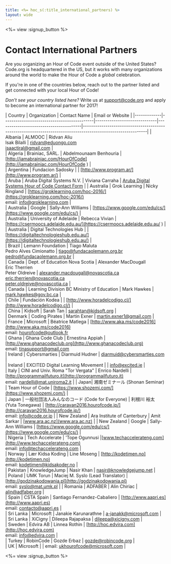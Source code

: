```yaml
---
title: <%= hoc_s(:title_international_partners) %>
layout: wide
---
```


<style>
  ul {
    margin: 0px 20px 20px 20px;
  }
</style>

<%= view :signup_button %>

# Contact International Partners

Are you organizing an Hour of Code event outside of the United States? Code.org is headquartered in the US, but it works with many organizations around the world to make the Hour of Code a *global* celebration. 

If you're in one of the countries below, reach out to the partner listed and get connected with your local Hour of Code!

*Don't see your country listed here?* Write us at support@code.org and apply to become an international partner for 2017!



| Country     | Organization                               | Contact Name                         | Email or Website                              | 
|-------------|--------------------------------------------|------------------------------|----------------------------------------|-------------------------------------------------------------------------------------------------------------| 
| Albania     | ALMOOC                                     | Ridvan Aliu <br> Isak Bilalli                 | ridvan@eduongo.com <br> isaactiral@gmail.com                     |                                                                                                                                                                                                                                                                                                                                   
| Algeria     | Brainiac, SARL.                            | Abdelmounaam Benhouria       | [http://iamabrainiac.com/HourOfCode](http://iamabrainiac.com/HourOfCode )     |                                                                                                             
| Argentina   | Fundacion Sadosky                          |                              | [http://www.program.ar/](http://www.program.ar/)                 |                                                                                                             
| Aruba       | Aruba Digital Systems N.V.                 | Viviana Carraha              | [Aruba Digital Systems Hour of Code Contact Form](https://docs.google.com/forms/d/e/1FAIpQLSd8wUtnEgaymJa5FvUlU4yGo5LtOFgwslDRdAEdWVQV3_tdYQ/viewform?c=0&w=1)       | 
| Australia   | Grok Learning                              | Nicky Ringland               | [https://groklearning.com/hoc-2016/](https://groklearning.com/hoc-2016/) <br>email: info@groklearning.com                  |                                                                                                                                                                                                                      
| Australia   | Google                                     | Sally-Ann Williams           | [https://www.google.com/edu/cs/](https://www.google.com/edu/cs/)         |                                                                                                             
| Australia   | University of Adelaide                     | Rebecca Vivian               | [https://csermoocs.adelaide.edu.au/](https://csermoocs.adelaide.edu.au/ )     |                                                                                                           
| Australia   | Digital Technologies Hub                   |                              | [https://digitaltechnologieshub.edu.au/](https://digitaltechnologieshub.edu.au/) |                                                                                                             
| Brazil      | Lemann Foundation                          | Tiago Maluta <br> Pedro Alves  Cimionatto                | tiago@fundacaolemann.org.br <br> pedro@fundacaolemann.org.br             |                                                                                                                                                                                                                       
| Canada      | Dept. of Education Nova Scotia             | Alexander MacDougall <br>Eric Therrien<br> Peter Oldreive       | alexander.macdougall@novascotia.ca <br>eric.therrien@novascotia.ca <br>peter.oldreive@novascotia.ca     |                                                                                                                                                                                                                      
| Canada      | Learning Division BC Ministry of Education | Mark Hawkes                  | mark.hawkes@gov.bc.ca                  |                                                                                                             
| Chile       | Fundación Kodea                            |                              | [http://www.horadelcodigo.cl/](http://www.horadelcodigo.cl/)           |                                                                                                             
| China       | Kidsoft                                    | Sarah Tan                    | sarahtan@kidsoft.org                   |                                                                                                             
| Denmark     | Coding Pirates                             | Martin Exner                 | martin.exner1@gmail.com                |                                                                                                             
| France      | Microsoft                                  | Béatrice Matlega             | [http://www.aka.ms/code2016](http://www.aka.ms/code2016) <br>email: hourofcode@outlook.fr                
| Ghana       | Ghana Code Club                            | Ernestina Appiah             | [http://www.ghanacodeclub.org](http://www.ghanacodeclub.org) <br>email: tinasupport@gmail.com                  
| Ireland     | Cybersmarties                              | Diarmuid Hudner              | diarmuid@cybersmarties.com             |    
| Ireland     | EXCITED Digital Learning Movement                              |              | info@excited.ie            |                                                                                                             
| Italy       | CINI and Univ. Roma "Tor Vergata"          | Enrico Nardelli              | [http://programmailfuturo.it](http://programmailfuturo.it) <br>email: nardelli@mat.uniroma2.it            |
| Japan|	湘南ゼミナール (Shonan Seminar) | 	Team Hour of Code |	[https://www.shozemi.com/](https://www.shozemi.com/)  |                                                                              
| Japan       | 一般社団法人みんなのコード (Code for Everyone)          | 利根川 裕太 (Yuta Tonegawa)       | [http://caravan2016.hourofcode.jp/](http://caravan2016.hourofcode.jp/) <br> email: info@code.or.jp                     |
| New Zealand | Ara Institute of Canterbury                | Amit Sarkar                  | [www.ara.ac.nz](www.ara.ac.nz)         |
| New Zealand | Google                                     | Sally-Ann Williams           | [https://www.google.com/edu/cs/](https://www.google.com/edu/cs/)         |          
| Nigeria     |  Tech Accelerate     |   'Tope Ogunnusi    |[www.techaccelerateng.com](http://www.techaccelerateng.com)<br> email: info@techaccelerateng.com  |                                                                                                  
| Norway      | Lær Kidsa Koding                           | Line Moseng                  | [http://kodetimen.no](http://kodetimen.no)  <br>email: kodetimen@kidsakoder.no               |                                                                                         
| Pakistan    | KnowledgeJump                              | Nasir Khan                   | nasir@knowledgejump.net |                                                                                                             
| Poland      | UMK Torun                                  | Maciej M. Syslo (Lead Translator) | [http://godzinakodowania.pl](http://godzinakodowania.pl)<br> email: syslo@mat.umk.pl |
| Romania     | ADFABER                                    | Alin Chiriac                 | alin@adfaber.org                       |                                                                                                             
| Spain       | CSTA Spain                                 | Santiago Fernandez-Cabaliero | [http://www.aapri.es](http://www.aapri.es) <br>email: contacto@aapri.es                      |                                                                                                
| Sri Lanka   | Microsoft                                  | Janakie Karunarathne         | a-janakk@microsoft.com                 |                                                                                                             
| Sri Lanka   | XiCigny                                    | Dileepa Rajapaksa            | dileepa@xicigny.com                    |                                                                                                             
| Sweden      | Edvira AB                                  | Linnea Rothin                | [http://hoc.edvira.com](http://hoc.edvira.com) <br>email: info@edvira.com                            |                                                                                    
| Turkey      | RobinCode                                  | Gozde Erbaz            | gozde@robincode.org                     |    
| UK      | Microsoft                                 |           | email: ukhourofcode@microsoft.com                    |                                                                                                          


<%= view :signup_button %>

